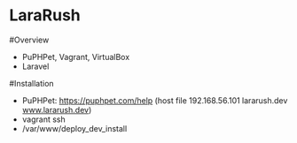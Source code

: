 LaraRush
========
#Overview
- PuPHPet, Vagrant, VirtualBox
- Laravel

#Installation
- PuPHPet: https://puphpet.com/help (host file 192.168.56.101 lararush.dev www.lararush.dev)
- vagrant ssh
- /var/www/deploy_dev_install

